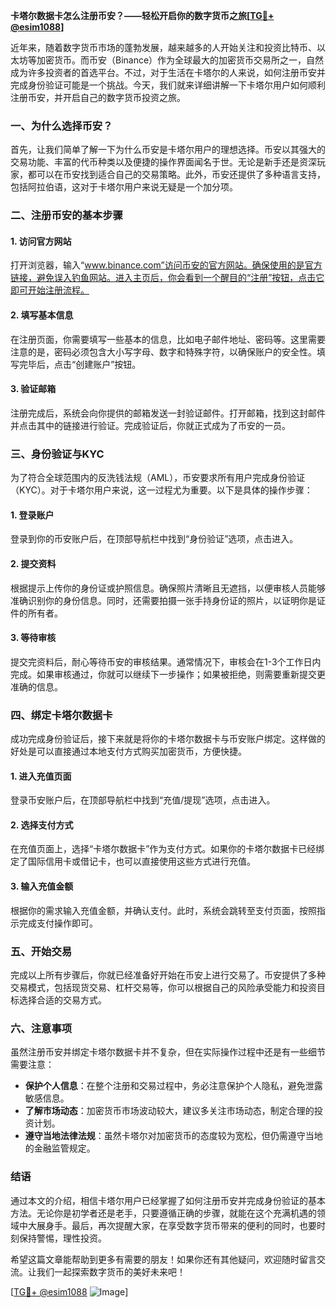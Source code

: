 **卡塔尔数据卡怎么注册币安？——轻松开启你的数字货币之旅[[TG💪+ @esim1088](https://t.me/s/esim1088)]**

近年来，随着数字货币市场的蓬勃发展，越来越多的人开始关注和投资比特币、以太坊等加密货币。而币安（Binance）作为全球最大的加密货币交易所之一，自然成为许多投资者的首选平台。不过，对于生活在卡塔尔的人来说，如何注册币安并完成身份验证可能是一个挑战。今天，我们就来详细讲解一下卡塔尔用户如何顺利注册币安，并开启自己的数字货币投资之旅。

### 一、为什么选择币安？

首先，让我们简单了解一下为什么币安是卡塔尔用户的理想选择。币安以其强大的交易功能、丰富的代币种类以及便捷的操作界面闻名于世。无论是新手还是资深玩家，都可以在币安找到适合自己的交易策略。此外，币安还提供了多种语言支持，包括阿拉伯语，这对于卡塔尔用户来说无疑是一个加分项。

### 二、注册币安的基本步骤

#### 1. 访问官方网站

打开浏览器，输入“www.binance.com”访问币安的官方网站。确保使用的是官方链接，避免误入钓鱼网站。进入主页后，你会看到一个醒目的“注册”按钮，点击它即可开始注册流程。

#### 2. 填写基本信息

在注册页面，你需要填写一些基本的信息，比如电子邮件地址、密码等。这里需要注意的是，密码必须包含大小写字母、数字和特殊字符，以确保账户的安全性。填写完毕后，点击“创建账户”按钮。

#### 3. 验证邮箱

注册完成后，系统会向你提供的邮箱发送一封验证邮件。打开邮箱，找到这封邮件并点击其中的链接进行验证。完成验证后，你就正式成为了币安的一员。

### 三、身份验证与KYC

为了符合全球范围内的反洗钱法规（AML），币安要求所有用户完成身份验证（KYC）。对于卡塔尔用户来说，这一过程尤为重要。以下是具体的操作步骤：

#### 1. 登录账户

登录到你的币安账户后，在顶部导航栏中找到“身份验证”选项，点击进入。

#### 2. 提交资料

根据提示上传你的身份证或护照信息。确保照片清晰且无遮挡，以便审核人员能够准确识别你的身份信息。同时，还需要拍摄一张手持身份证的照片，以证明你是证件的所有者。

#### 3. 等待审核

提交完资料后，耐心等待币安的审核结果。通常情况下，审核会在1-3个工作日内完成。如果审核通过，你就可以继续下一步操作；如果被拒绝，则需要重新提交更准确的信息。

### 四、绑定卡塔尔数据卡

成功完成身份验证后，接下来就是将你的卡塔尔数据卡与币安账户绑定。这样做的好处是可以直接通过本地支付方式购买加密货币，方便快捷。

#### 1. 进入充值页面

登录币安账户后，在顶部导航栏中找到“充值/提现”选项，点击进入。

#### 2. 选择支付方式

在充值页面上，选择“卡塔尔数据卡”作为支付方式。如果你的卡塔尔数据卡已经绑定了国际信用卡或借记卡，也可以直接使用这些方式进行充值。

#### 3. 输入充值金额

根据你的需求输入充值金额，并确认支付。此时，系统会跳转至支付页面，按照指示完成支付操作即可。

### 五、开始交易

完成以上所有步骤后，你就已经准备好开始在币安上进行交易了。币安提供了多种交易模式，包括现货交易、杠杆交易等，你可以根据自己的风险承受能力和投资目标选择合适的交易方式。

### 六、注意事项

虽然注册币安并绑定卡塔尔数据卡并不复杂，但在实际操作过程中还是有一些细节需要注意：

- **保护个人信息**：在整个注册和交易过程中，务必注意保护个人隐私，避免泄露敏感信息。
- **了解市场动态**：加密货币市场波动较大，建议多关注市场动态，制定合理的投资计划。
- **遵守当地法律法规**：虽然卡塔尔对加密货币的态度较为宽松，但仍需遵守当地的金融监管规定。

### 结语

通过本文的介绍，相信卡塔尔用户已经掌握了如何注册币安并完成身份验证的基本方法。无论你是初学者还是老手，只要遵循正确的步骤，就能在这个充满机遇的领域中大展身手。最后，再次提醒大家，在享受数字货币带来的便利的同时，也要时刻保持警惕，理性投资。

希望这篇文章能帮助到更多有需要的朋友！如果你还有其他疑问，欢迎随时留言交流。让我们一起探索数字货币的美好未来吧！

[[TG💪+ @esim1088](https://t.me/s/esim1088) ![Image](https://i.postimg.cc/4NQfJmqS/Snipaste-2025-05-13-00-14-12.png)]
